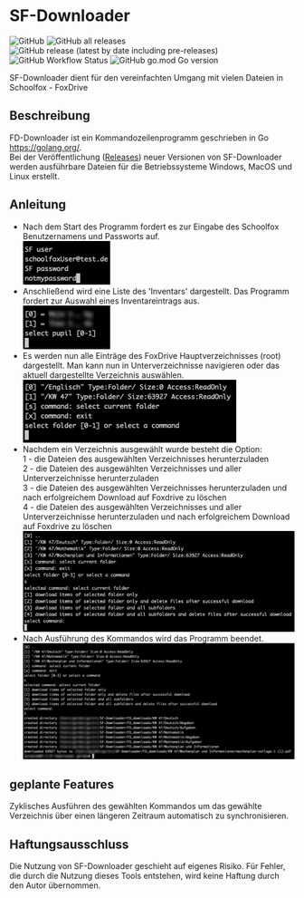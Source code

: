 # SF-Downloader
![GitHub](https://img.shields.io/github/license/omski/SF-Downloader?style=for-the-badge) ![GitHub all releases](https://img.shields.io/github/downloads/omski/SF-Downloader/total?style=for-the-badge) ![GitHub release (latest by date including pre-releases)](https://img.shields.io/github/v/release/omski/SF-Downloader?include_prereleases&style=for-the-badge) ![GitHub Workflow Status](https://img.shields.io/github/workflow/status/omski/SF-Downloader/Go?style=for-the-badge) ![GitHub go.mod Go version](https://img.shields.io/github/go-mod/go-version/omski/SF-Downloader?style=for-the-badge)

SF-Downloader dient für den vereinfachten Umgang mit vielen Dateien in Schoolfox - FoxDrive

## Beschreibung

FD-Downloader ist ein Kommandozeilenprogramm geschrieben in Go <https://golang.org/>.</br>
Bei der Veröffentlichung ([Releases](<https://github.com/omski/SF-Downloader/releases>)) neuer Versionen von SF-Downloader werden ausführbare Dateien für die Betriebssysteme Windows, MacOS und Linux erstellt.

## Anleitung

* Nach dem Start des Programm fordert es zur Eingabe des Schoolfox Benutzernamens und Passworts auf.</br>
![Login](./assets/login.png)
* Anschließend wird eine Liste des 'Inventars' dargestellt.
Das Programm fordert zur Auswahl eines Inventareintrags aus.</br>
![Select Pupil](./assets/select_pupil.png)
* Es werden nun alle Einträge des FoxDrive Hauptverzeichnisses (root) dargestellt.
Man kann nun in Unterverzeichnisse navigieren oder das aktuell dargestellte Verzeichnis auswählen.</br>
![Select Folder](./assets/select_folder.png)
* Nachdem ein Verzeichnis ausgewählt wurde besteht die Option:</br>
1 - die Dateien des ausgewählten Verzeichnisses herunterzuladen</br>
2 - die Dateien des ausgewählten Verzeichnisses und aller Unterverzeichnisse herunterzuladen</br>
3 - die Dateien des ausgewählten Verzeichnisses herunterzuladen und nach erfolgreichem Download auf Foxdrive zu löschen</br>
4 - die Dateien des ausgewählten Verzeichnisses und aller Unterverzeichnisse herunterzuladen und nach erfolgreichem Download auf Foxdrive zu löschen</br>
![Select Command](./assets/select_command.png)
* Nach Ausführung des Kommandos wird das Programm beendet.</br>
![End](./assets/end.png)

## geplante Features

Zyklisches Ausführen des gewählten Kommandos um das gewählte Verzeichnis über einen längeren Zeitraum automatisch zu synchronisieren.

## Haftungsausschluss

Die Nutzung von SF-Downloader geschieht auf eigenes Risiko.
Für Fehler, die durch die Nutzung dieses Tools entstehen, wird keine Haftung durch den Autor übernommen.
